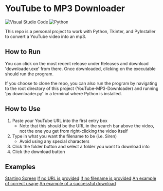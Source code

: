 # YouTube to MP3 Downloader

![Visual Studio Code](https://img.shields.io/badge/Visual_Studio_Code-0078D4?style=for-the-badge&logo=visual%20studio%20code&logoColor=white)
![Python](https://img.shields.io/badge/Python-FFD43B?style=for-the-badge&logo=python&logoColor=blue)

This repo is a personal project to work with Python, Tkinter, and PyInstaller to convert a YouTube video into an mp3.

## How to Run

You can click on the most recent release under Releases and download 'downloader.exe' from there. Once downloaded, clicking on the executable should run the program. 

If you choose to clone the repo, you can also run the program by navigating to the root directory of this project (YouTube-MP3-Downloader) and running 'py downloader.py' in a terminal where Python is installed.

## How to Use

1. Paste your YouTube URL into the first entry box
    - Note that this should be the URL in the search bar above the video, not the one you get from right-clicking the video itself
2. Type in what you want the filename to be (i.e. Siren)
    - Avoid using any special characters
3. Click the folder button and select a folder you want to download into
4. Click the download button

## Examples

[Starting Screen](/images/StartScreen.png)
[If no URL is provided](/images/ErrorURL.png)
[If no filename is provided](/images/ErrorFilename.png)
[An example of correct usage](/images/SuccessfulInput.png)
[An example of a successful download](/images/SuccessfulDownload.png)